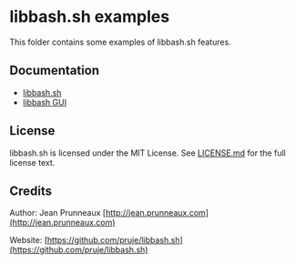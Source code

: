 # libbash.sh examples

This folder contains some examples of libbash.sh features.

## Documentation
- [libbash.sh](../docs/libbash.md)
- [libbash GUI](../docs/libbash_gui.md)

## License
libbash.sh is licensed under the MIT License. See [LICENSE.md](../LICENSE.md) for the full license text.

## Credits
Author: Jean Prunneaux [http://jean.prunneaux.com](http://jean.prunneaux.com)

Website: [https://github.com/pruje/libbash.sh](https://github.com/pruje/libbash.sh)
